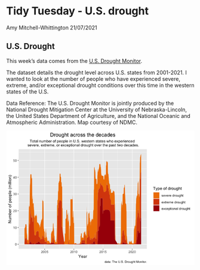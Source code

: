 Tidy Tuesday - U.S. drought
================
Amy Mitchell-Whittington
21/07/2021

## U.S. Drought

This week’s data comes from the [U.S. Drought
Monitor](https://droughtmonitor.unl.edu/DmData/DataDownload/ComprehensiveStatistics.aspx).

The dataset details the drought level across U.S. states from 2001-2021.
I wanted to look at the number of people who have experienced severe,
extreme, and/or exceptional drought conditions over this time in the
western states of the U.S.

Data Reference: The U.S. Drought Monitor is jointly produced by the
National Drought Mitigation Center at the University of
Nebraska-Lincoln, the United States Department of Agriculture, and the
National Oceanic and Atmospheric Administration. Map courtesy of NDMC.

![](20-07-2021-usdrought_files/figure-gfm/plot-1.png)<!-- -->

